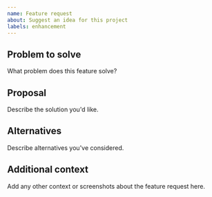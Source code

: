 ```yaml
---
name: Feature request
about: Suggest an idea for this project
labels: enhancement
---
```


## Problem to solve
What problem does this feature solve?

## Proposal
Describe the solution you'd like.

## Alternatives
Describe alternatives you've considered.

## Additional context
Add any other context or screenshots about the feature request here.